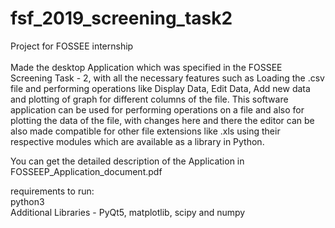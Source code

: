 # fsf_2019_screening_task2
Project for FOSSEE internship
<br>
<br>
Made the desktop Application which was specified in the FOSSEE Screening Task - 2, with all the necessary features such as Loading the .csv file and performing operations like Display Data, Edit Data, Add new data and plotting of graph for different columns of the file.
This software application can be used for performing operations on a file and also for plotting the data of the file, with changes here and there the editor can be also made compatible for other file extensions like .xls using their respective modules which are available as a library in Python.



You can get the detailed description of the Application in FOSSEEP_Application_document.pdf

requirements to run:
<br>
python3
<br>
Additional Libraries - PyQt5, matplotlib, scipy and numpy
